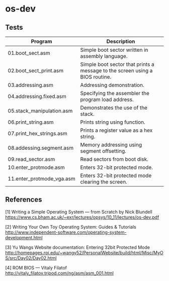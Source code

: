 # os-dev

## Tests

| Program                   | Description                                                                 |
|---------------------------|-----------------------------------------------------------------------------|
|01.boot_sect.asm           | Simple boot sector written in assembly language.                            |
|02.boot_sect_print.asm     | Simple boot sector that prints a message to the screen using a BIOS routine.|
|03.addressing.asm          | Addressing demonstration.                                                   |
|04.addressing.fixed.asm    | Specifying the assembler the program load address.                          |
|05.stack_manipulation.asm  | Demonstrates the use of the stack.                                          |
|06.print_string.asm        | Prints string using function.                                               |
|07.print_hex_strings.asm   | Prints a register value as a hex string.                                    |
|08.addessing.segment.asm   | Memory addressing using segment offsetting.                                 |
|09.read_sector.asm         | Read sectors from boot disk.                                                |
|10.enter_protmode.asm      | Enters 32-bit protected mode.                                               |
|11.enter_protmode_vga.asm  | Enters 32-bit protected mode clearing the screen.                           |

## References

[1] Writing a Simple Operating System — from Scratch by Nick Blundell  
https://www.cs.bham.ac.uk/~exr/lectures/opsys/10_11/lectures/os-dev.pdf

[2] Writing Your Own Toy Operating System: Guides & Tutorials  
http://www.independent-software.com/operating-system-development.html

[3] Yu Wangs Website documentation: Entering 32bit Protected Mode  
http://homepages.rpi.edu/~wangy52/PersonalWebsite/build/html/Misc/MyOS/src/Day02/Day02.html

[4] ROM BIOS — Vitaly Filatof  
http://vitaly_filatov.tripod.com/ng/asm/asm_001.html
